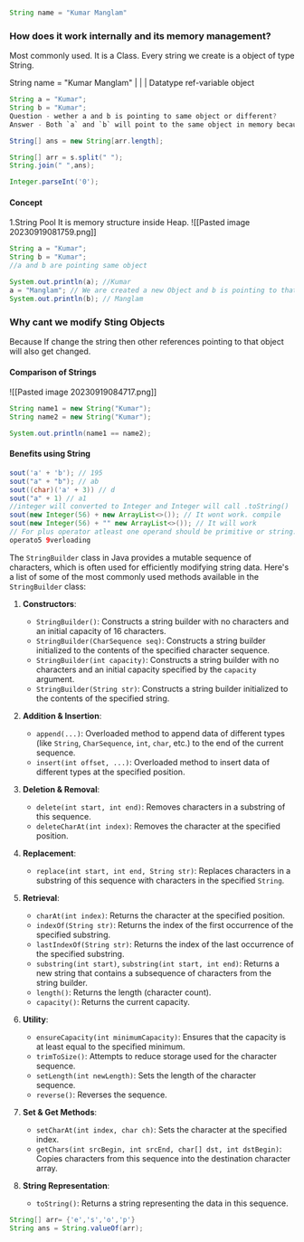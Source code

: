 ```java

String name = "Kumar Manglam"
```

### How does it work internally and its memory management?

Most commonly used. It is a Class. Every string we create is a object of type String.

String             name = "Kumar Manglam"
    |                     |                       |
Datatype     ref-variable         object

```java
String a = "Kumar";
String b = "Kumar";
Question - wether a and b is pointing to same object or different?
Answer - Both `a` and `b` will point to the same object in memory because they are string literals with the same content, and Java reuses strings from the string pool for such literals.

String[] ans = new String[arr.length];

String[] arr = s.split(" ");
String.join(" ",ans);

Integer.parseInt('0');
```

#### Concept 
1.String Pool
It is memory structure inside Heap.
![[Pasted image 20230919081759.png]]

```java
String a = "Kumar";
String b = "Kumar";
//a and b are pointing same object

System.out.println(a); //Kumar
a = "Manglam"; // We are created a new Object and b is pointing to that
System.out.println(b); // Manglam
```

### Why cant we modify Sting Objects
Because If change the string then other references pointing to that object will also get changed.


#### Comparison of Strings
![[Pasted image 20230919084717.png]]


```java
String name1 = new String("Kumar");
String name2 = new String("Kumar");

System.out.println(name1 == name2);
```


#### Benefits using String

```java
sout('a' + 'b'); // 195
sout("a" + "b"); // ab
sout((char)('a' + 3)) // d
sout("a" + 1) // a1 
//integer will converted to Integer and Integer will call .toString()
sout(new Integer(56) + new ArrayList<>()); // It wont work. compile
sout(new Integer(56) + "" new ArrayList<>()); // It will work
// For plus operator atleast one operand should be primitive or string.
operato5 9verloading 
```


The `StringBuilder` class in Java provides a mutable sequence of characters, which is often used for efficiently modifying string data. Here's a list of some of the most commonly used methods available in the `StringBuilder` class:

1. **Constructors**:
    
    - `StringBuilder()`: Constructs a string builder with no characters and an initial capacity of 16 characters.
    - `StringBuilder(CharSequence seq)`: Constructs a string builder initialized to the contents of the specified character sequence.
    - `StringBuilder(int capacity)`: Constructs a string builder with no characters and an initial capacity specified by the `capacity` argument.
    - `StringBuilder(String str)`: Constructs a string builder initialized to the contents of the specified string.
2. **Addition & Insertion**:
    
    - `append(...)`: Overloaded method to append data of different types (like `String`, `CharSequence`, `int`, `char`, etc.) to the end of the current sequence.
    - `insert(int offset, ...)`: Overloaded method to insert data of different types at the specified position.
3. **Deletion & Removal**:
    
    - `delete(int start, int end)`: Removes characters in a substring of this sequence.
    - `deleteCharAt(int index)`: Removes the character at the specified position.
4. **Replacement**:
    
    - `replace(int start, int end, String str)`: Replaces characters in a substring of this sequence with characters in the specified `String`.
5. **Retrieval**:
    
    - `charAt(int index)`: Returns the character at the specified position.
    - `indexOf(String str)`: Returns the index of the first occurrence of the specified substring.
    - `lastIndexOf(String str)`: Returns the index of the last occurrence of the specified substring.
    - `substring(int start)`, `substring(int start, int end)`: Returns a new string that contains a subsequence of characters from the string builder.
    - `length()`: Returns the length (character count).
    - `capacity()`: Returns the current capacity.
6. **Utility**:
    
    - `ensureCapacity(int minimumCapacity)`: Ensures that the capacity is at least equal to the specified minimum.
    - `trimToSize()`: Attempts to reduce storage used for the character sequence.
    - `setLength(int newLength)`: Sets the length of the character sequence.
    - `reverse()`: Reverses the sequence.
7. **Set & Get Methods**:
    
    - `setCharAt(int index, char ch)`: Sets the character at the specified index.
    - `getChars(int srcBegin, int srcEnd, char[] dst, int dstBegin)`: Copies characters from this sequence into the destination character array.
8. **String Representation**:
    
    - `toString()`: Returns a string representing the data in this sequence.




```java
String[] arr= {'e','s','o','p'}
String ans = String.valueOf(arr);
```

